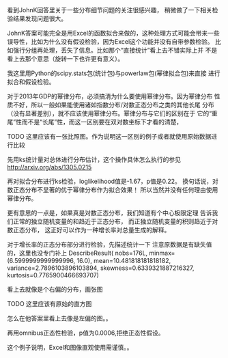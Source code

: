 看到JohnK回答里关于一些分布细节问题的关注很感兴趣，
稍微做了一下相关检验结果发现问题很大。

JohnK答案可能完全是用Excel的函数拟合来做的，这种处理方式可能会带来一些
误导性，比如为什么没有假设检验，因为Excel这个功能并没有自带参数检验。
比如强行分组再处理，丢失了信息。比如那个“直接统计”看上去不错实际上并
不是看上去那个意思（旋转一下也许更有意义）。

我这里用Python的scipy.stats包(统计包)与powerlaw包(幂律拟合包)来直接
进行拟合和假设检验。

对于2013年GDP的幂律分布，必须搞清为什么要使用幂律分布。因为幂律分布
性质不好，所以一般如果能使用诸如指数分布/对数正态分布之类的其他长尾
分布（没有显著差别），就不应该使用幂律分布。幂律分布与它们的区别在于
它的“重尾”性而不是“长尾”性，而这一区别要在双对数坐标下才看的清楚，

TODO
这里应该有一张比照图。作为说明这一区别的例子或者就使用原始数据进行比较

先用ks统计量对总体进行分布估计，这个操作具体怎么执行的参见
http://arxiv.org/abs/1305.0215


再对拟合分布进行ks检验，loglikelihood值是-1.67，p值是0.22。
换句话说，对数正态分布不显著的优于幂律分布作为拟合效果！
所以当然并没有任何理由使用幂律分布。

更有意思的一点是，如果真是对数正态分布，我们知道有个中心极限定理
告诉我们正常的独立随机变量的和趋近于正态分布，
而正独立随机变量的积则趋近于对数正态分布，
这正好可以作为一种增长率对总量生成的解释。


对于增长率的正态分布部分进行检验，先描述统计一下
注意原数据是有缺失值的，这里也没专门补上
DescribeResult(
nobs=176L, minmax=(6.5999999999999996, 16.0),
 mean=10.481818181818182, variance=2.7896103896103894,
 skewness=0.6339321887216327, kurtosis=0.7765900466693707)

看上去就像是个右偏的分布，画张图

TODO
这里应该有原始的直方图

怎么在他答案里看上去像是左偏的图。。

再用omnibus正态性检验，p值为0.0006,拒绝正态性假设。

这个例子说明，Excel和图像直观使用需谨慎。。